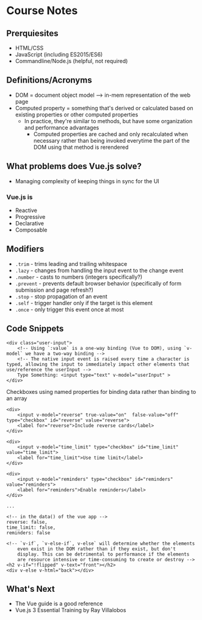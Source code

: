 # Course Notes

## Prerquiesites

* HTML/CSS
* JavaScript (including ES2015/ES6)
* Commandline/Node.js (helpful, not required)

## Definitions/Acronyms

* DOM = document object model --> in-mem representation of the web page
* Computed property = something that's derived or calculated based on existing properties or other computed properties
  * In practice, they're similar to methods, but have some organization and performance advantages
    * Computed properties are cached and only recalculated when necessary rather than being invoked everytime the part of the DOM using that method is rerendered

## What problems does Vue.js solve?

* Managing complexity of keeping things in sync for the UI

### Vue.js is

* Reactive
* Progressive
* Declarative
* Composable

## Modifiers

* `.trim` - trims leading and trailing whitespace
* `.lazy` - changes from handling the input event to the change event
* `.number` - casts to numbers (integers specifically?)
* `.prevent` - prevents default browser behavior (specifically of form submission and page refresh?)
* `.stop` - stop propagation of an event
* `.self` - trigger handler only if the target is this element
* `.once` - only trigger this event once at most

## Code Snippets

```lang=html
<div class="user-input">
    <!-- Using `:value` is a one-way binding (Vue to DOM), using `v-model` we have a two-way binding -->
    <!-- The native input event is raised every time a character is typed, allowing the input to immediately impact other elements that use/reference the userInput -->
    Type Something: <input type="text" v-model="userInput" >
</div>
```

Checkboxes using named properties for binding data rather than binding to an array

```lang=html
<div>
    <input v-model="reverse" true-value="on"  false-value="off" type="checkbox" id="reverse" value="reverse">
    <label for="reverse">Include reverse cards</label>
</div>

<div>
    <input v-model="time_limit" type="checkbox" id="time_limit" value="time_limit">
    <label for="time_limit">Use time limit</label>
</div>

<div>
    <input v-model="reminders" type="checkbox" id="reminders" value="reminders">
    <label for="reminders">Enable reminders</label>
</div>

...

<!-- in the data() of the vue app -->
reverse: false,
time_limit: false,
reminders: false
```

```lang=html
<!-- `v-if`, `v-else-if`, v-else` will determine whether the elements
    even exist in the DOM rather than if they exist, but don't
    display. This can be detrimental to performance if the elements
    are resource intensive or time-consuming to create or destroy -->
<h2 v-if="!flipped" v-text="front"></h2>
<div v-else v-html="back"></div>
```
## What's Next

* The Vue guide is a good reference
* Vue.js 3 Essential Training by Ray Villalobos
